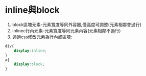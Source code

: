 # inline與block
1. block區塊元素-元素寬度等同外容器,僅高度可調整(元素相鄰會過行)
2. inlinec行內元素-元素寬度等同元素內容(元素相鄰不過行)
3. 透過css修改元素為行內或區塊:
```css
div{
    display:inline;
}
a{
    display:block;
}
```